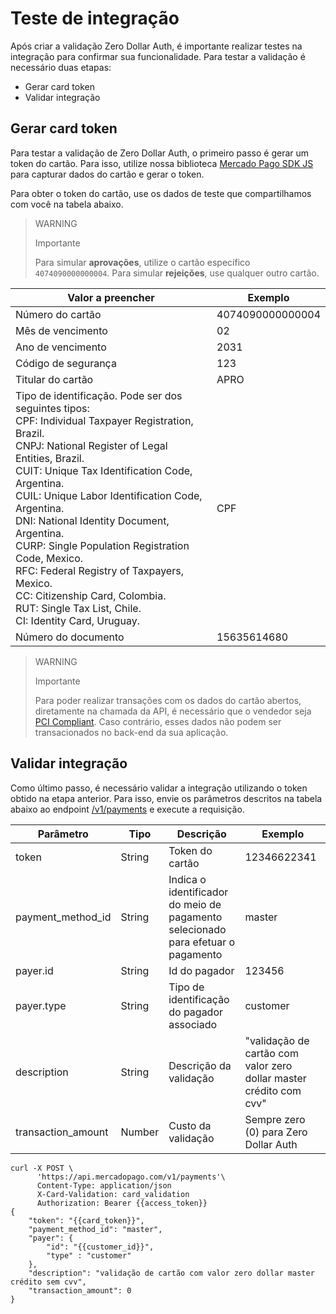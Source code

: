 # Teste de integração

Após criar a validação Zero Dollar Auth, é importante realizar testes na integração para confirmar sua funcionalidade. Para testar a validação é necessário duas etapas:

* Gerar card token
* Validar integração

## Gerar card token

Para testar a validação de Zero Dollar Auth, o primeiro passo é gerar um token do cartão. Para isso, utilize nossa biblioteca [Mercado Pago SDK JS](/developers/es/docs/sdks-library/landing) para capturar dados do cartão e gerar o token.

Para obter o token do cartão, use os dados de teste que compartilhamos com você na tabela abaixo.

> WARNING
>
> Importante
>
> Para simular **aprovações**, utilize o cartão específico `4074090000000004`. Para simular **rejeições**, use qualquer outro cartão.

| Valor a preencher | Exemplo |
|---|---|
| Número do cartão | 4074090000000004 |
| Mês de vencimento | 02 |
| Ano de vencimento | 2031 |
| Código de segurança | 123 |
| Titular do cartão | APRO |
| Tipo de identificação. Pode ser dos seguintes tipos:<br>CPF: Individual Taxpayer Registration, Brazil.<br>CNPJ: National Register of Legal Entities, Brazil.<br>CUIT: Unique Tax Identification Code, Argentina.<br>CUIL: Unique Labor Identification Code, Argentina.<br>DNI: National Identity Document, Argentina.<br>CURP: Single Population Registration Code, Mexico.<br>RFC: Federal Registry of Taxpayers, Mexico.<br>CC: Citizenship Card, Colombia.<br>RUT: Single Tax List, Chile.<br>CI: Identity Card, Uruguay. | CPF |
| Número do documento | 15635614680 |

> WARNING
>
> Importante
>
> Para poder realizar transações com os dados do cartão abertos, diretamente na chamada da API, é necessário que o vendedor seja [PCI Compliant](/developers/pt/docs/security/pci). Caso contrário, esses dados não podem ser transacionados no back-end da sua aplicação.

## Validar integração

Como último passo, é necessário validar a integração utilizando o token obtido na etapa anterior. Para isso, envie os parâmetros descritos na tabela abaixo ao endpoint [/v1/payments](/developers/es/reference/payments/_payments/post) e execute a requisição.

| Parâmetro | Tipo | Descrição | Exemplo |
|---|---|---|---|
| token | String | Token do cartão | 12346622341 |
| payment_method_id | String | Indica o identificador do meio de pagamento selecionado para efetuar o pagamento | master |
| payer.id | String | Id do pagador | 123456 |
| payer.type | String | Tipo de identificação do pagador associado | customer |
| description | String | Descrição da validação | "validação de cartão com valor zero dollar master crédito com cvv" |
| transaction_amount | Number | Custo da validação | Sempre zero (0) para Zero Dollar Auth |

```curl
curl -X POST \
      'https://api.mercadopago.com/v1/payments'\
      Content-Type: application/json
      X-Card-Validation: card_validation
      Authorization: Bearer {{access_token}}
{
    "token": "{{card_token}}",
    "payment_method_id": "master",
    "payer": {
        "id": "{{customer_id}}",
        "type" : "customer"
    },
    "description": "validação de cartão com valor zero dollar master crédito sem cvv",
    "transaction_amount": 0
}
```